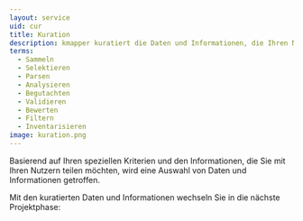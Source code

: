 ```yaml
---
layout: service
uid: cur
title: Kuration
description: kmapper kuratiert die Daten und Informationen, die Ihren Nutzern zugänglich gemacht werden sollen
terms: 
  - Sammeln
  - Selektieren
  - Parsen
  - Analysieren
  - Begutachten
  - Validieren
  - Bewerten
  - Filtern
  - Inventarisieren
image: kuration.png
---
```


Basierend auf Ihren speziellen Kriterien und den Informationen, die Sie mit Ihren Nutzern teilen möchten, wird eine Auswahl von Daten und Informationen getroffen.

Mit den kuratierten Daten und Informationen wechseln Sie in die nächste Projektphase:
